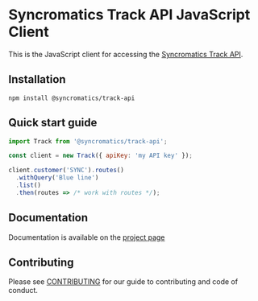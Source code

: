 # Syncromatics Track API JavaScript Client

This is the JavaScript client for accessing the [Syncromatics Track API][track-api-docs]. 

## Installation

`npm install @syncromatics/track-api`

## Quick start guide

```javascript
import Track from '@syncromatics/track-api';

const client = new Track({ apiKey: 'my API key' });

client.customer('SYNC').routes()
  .withQuery('Blue line')
  .list()
  .then(routes => /* work with routes */);
```

## Documentation

Documentation is available on the [project page][project-page]

## Contributing

Please see [CONTRIBUTING](CONTRIBUTING.md) for our guide to contributing and code of conduct.


[project-page]: http://tbd.example.com/docs
[track-api-docs]: http://docs.syncromaticstrackapi.apiary.io


